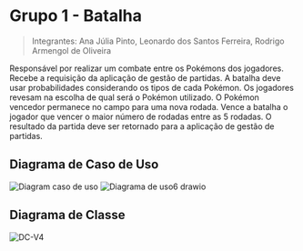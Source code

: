 # Grupo 1 - Batalha
> Integrantes: Ana Júlia Pinto, Leonardo dos Santos Ferreira, Rodrigo Armengol de Oliveira

Responsável por realizar um combate entre os Pokémons dos jogadores. Recebe a requisição da aplicação de gestão de partidas. A batalha deve usar probabilidades considerando os tipos de cada Pokémon. Os jogadores revesam na escolha de qual será o Pokémon utilizado. O Pokémon vencedor permanece no campo para uma nova rodada. Vence a batalha o jogador que vencer o maior número de rodadas entre as 5 rodadas. O resultado da partida deve ser retornado para a aplicação de gestão de partidas.

## Diagrama de Caso de Uso
![Diagram caso de uso](https://github.com/user-attachments/assets/448d6284-3d2c-4f37-a959-5f124ba46ef3)
![Diagrama de uso6 drawio](https://github.com/user-attachments/assets/a609df06-9882-48ae-bbff-c0b75bc3e39c)

## Diagrama de Classe
![DC-V4](https://github.com/user-attachments/assets/f228ca4e-852e-4612-945c-0517e8149227)
